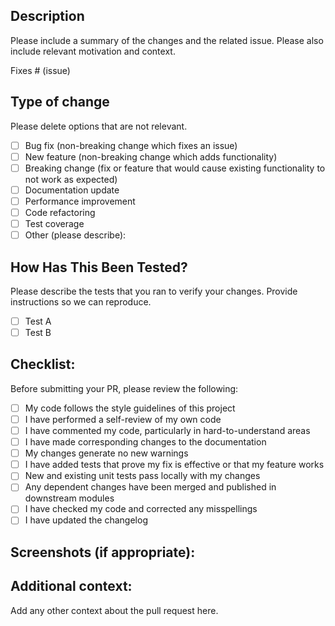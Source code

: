 ## Description
Please include a summary of the changes and the related issue. Please also include relevant motivation and context.

Fixes # (issue)

## Type of change
Please delete options that are not relevant.

- [ ] Bug fix (non-breaking change which fixes an issue)
- [ ] New feature (non-breaking change which adds functionality)
- [ ] Breaking change (fix or feature that would cause existing functionality to not work as expected)
- [ ] Documentation update
- [ ] Performance improvement
- [ ] Code refactoring
- [ ] Test coverage
- [ ] Other (please describe):

## How Has This Been Tested?
Please describe the tests that you ran to verify your changes. Provide instructions so we can reproduce.

- [ ] Test A
- [ ] Test B

## Checklist:
Before submitting your PR, please review the following:

- [ ] My code follows the style guidelines of this project
- [ ] I have performed a self-review of my own code
- [ ] I have commented my code, particularly in hard-to-understand areas
- [ ] I have made corresponding changes to the documentation
- [ ] My changes generate no new warnings
- [ ] I have added tests that prove my fix is effective or that my feature works
- [ ] New and existing unit tests pass locally with my changes
- [ ] Any dependent changes have been merged and published in downstream modules
- [ ] I have checked my code and corrected any misspellings
- [ ] I have updated the changelog

## Screenshots (if appropriate):

## Additional context:
Add any other context about the pull request here. 